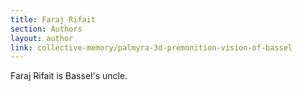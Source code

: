 ```yaml
---
title: Faraj Rifait
section: Authors
layout: author
link: collective-memory/palmyra-3d-premonition-vision-of-bassel
---
```

Faraj Rifait is Bassel's uncle.


